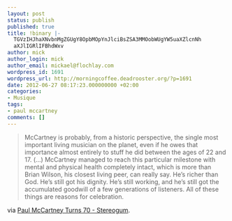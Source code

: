 ```yaml
---
layout: post
status: publish
published: true
title: !binary |-
  TGVzIHJhaXNvbnMgZGUgY8OpbMOpYnJlciBsZSA3MMOobWUgYW5uaXZlcnNh
  aXJlIGRlIFBhdWxv
author: mick
author_login: mick
author_email: mickael@flochlay.com
wordpress_id: 1691
wordpress_url: http://morningcoffee.deadrooster.org/?p=1691
date: 2012-06-27 08:17:23.000000000 +02:00
categories:
- Musique
tags:
- paul mccartney
comments: []
---
```

<blockquote>McCartney is probably, from a historic perspective, the single most important living musician on the planet, even if he owes that importance almost entirely to stuff he did between the ages of 22 and 17. (...) McCartney managed to reach this particular milestone with mental and physical health completely intact, which is more than Brian Wilson, his closest living peer, can really say. He’s richer than God. He’s still got his dignity. He’s still working, and he’s still got the accumulated goodwill of a few generations of listeners. All of these things are reasons for celebration.</blockquote>
via <a href="http://stereogum.com/1068232/paul-mccartney-turns-70/top-stories/">Paul McCartney Turns 70 - Stereogum</a>.
